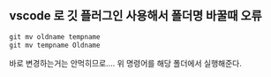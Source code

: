 ## vscode 로 깃 플러그인 사용해서 폴더명 바꿀때 오류


```jsx
git mv oldname tempname
git mv tempname Oldname
```

바로 변경하는거는 안먹히므로.... 위 명령어를 해당 폴더에서 실행해준다.
